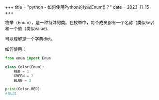 +++
title = "python - 如何使用Python的枚举Enum()？"
date = 2023-11-15
+++

枚举（Enum），是一种特殊的类。在枚举中，每个成员都有一个名称（类似key）和一个值（类似value).

可以理解是一个字典dict。

如何使用：

```python
from enum import Enum

class Color(Enum):
    RED = 1
    GREEN = 2
    BLUE = 3

print(Color.RED)
#输出1
```